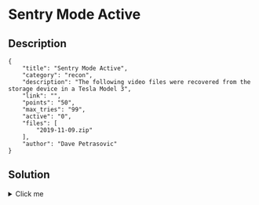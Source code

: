 # Sentry Mode Active

## Description

```
{
    "title": "Sentry Mode Active",
    "category": "recon",
    "description": "The following video files were recovered from the storage device in a Tesla Model 3",
    "link": "",
    "points": "50",
    "max_tries": "99",
    "active": "0",
    "files": [
        "2019-11-09.zip"
    ],
    "author": "Dave Petrasovic"
}
```

## Solution

<details><summary>Click me</summary>reviewing the dashcam footage from the Tesla, you should be able to determine
where the Tesla is parked. Walking over to it and looking in the window,
you will see the flag

FLAG{SHORT_SQUEEZE}</details>